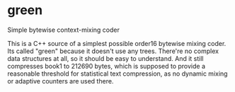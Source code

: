 # green
Simple bytewise context-mixing coder

This is a C++ source of a simplest possible order16 bytewise mixing coder.
Its called "green" because it doesn't use any trees.
There're no complex data structures at all, so it should be easy to understand.
And it still compresses book1 to 212690 bytes, which is supposed to provide
a reasonable threshold for statistical text compression, as no dynamic mixing
or adaptive counters are used there.
